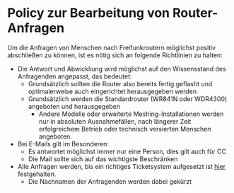 # Policy zur Bearbeitung von Router-Anfragen
Um die Anfragen von Menschen nach Freifunkroutern möglichst positiv abschließen zu können, ist es nötig sich an folgende Richtlinien zu halten:
* Die Antwort und Abwickliung wird möglichst auf den Wissensstand des Anfragenden angepasst, das bedeutet:
  * Grundsätzlich sollten die Router also bereits fertig geflasht und optimalerweise auch eingerichtet herausgegeben werden
  * Grundsätzlich werden die Standardrouter (WR841N oder WDR4300) angeboten und herausgegeben
    * Andere Modelle oder erweiterte Meshing-Installationen werden nur in absoluten Ausnahmefällen, nach längerer Zeit erfolgreichem Betrieb oder technisch versierten Menschen angeboten.
* Bei E-Mails gilt im Besonderen:
  * Es antwortet möglichst immer nur eine Person, dies gilt auch für CC
  * Die Mail sollte sich auf das wichtigste Beschränken
* Alle Anfragen werden, bis ein richtiges Ticketsystem aufgesetzt ist [hier](http://wiki.bremen.freifunk.net/Routerboerse-Anfragen) festgehalten.
  * Die Nachnamen der Anfragenden werden dabei gekürzt